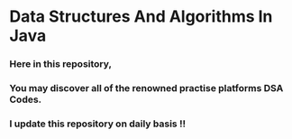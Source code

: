 # Data Structures And Algorithms In Java

### Here in this repository,</br >
### You may discover all of the renowned practise platforms DSA Codes. 

### I update this repository on daily basis !!



